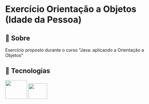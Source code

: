 <h1>Exercício Orientação a Objetos (Idade da Pessoa)</h1>

<h2>📃 Sobre</h2>
<p>Exercício proposto durante o curso "Java: aplicando a Orientação a Objetos"</p>

## 🚀 Tecnologias

<div style="display: inline-block;">
  <img height="60" width="70" src="https://cdn.jsdelivr.net/gh/devicons/devicon/icons/java/java-original-wordmark.svg" />
  <img height="50" width="60" src="https://cdn.jsdelivr.net/gh/devicons/devicon/icons/intellij/intellij-original.svg" />
</div>
<br>
